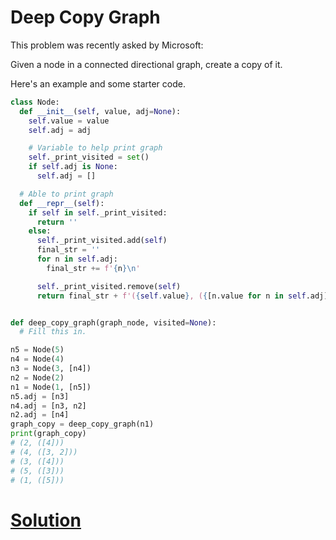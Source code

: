 # Deep Copy Graph

This problem was recently asked by Microsoft:

Given a node in a connected directional graph, create a copy of it.

Here's an example and some starter code.

```python
class Node:
  def __init__(self, value, adj=None):
    self.value = value
    self.adj = adj

    # Variable to help print graph
    self._print_visited = set()
    if self.adj is None:
      self.adj = []

  # Able to print graph
  def __repr__(self):
    if self in self._print_visited:
      return ''
    else:
      self._print_visited.add(self)
      final_str = ''
      for n in self.adj:
        final_str += f'{n}\n'

      self._print_visited.remove(self)
      return final_str + f'({self.value}, ({[n.value for n in self.adj]}))'


def deep_copy_graph(graph_node, visited=None):
  # Fill this in.

n5 = Node(5)
n4 = Node(4)
n3 = Node(3, [n4])
n2 = Node(2)
n1 = Node(1, [n5])
n5.adj = [n3]
n4.adj = [n3, n2]
n2.adj = [n4]
graph_copy = deep_copy_graph(n1)
print(graph_copy)
# (2, ([4]))
# (4, ([3, 2]))
# (3, ([4]))
# (5, ([3]))
# (1, ([5]))
```

# [Solution](solution.md)